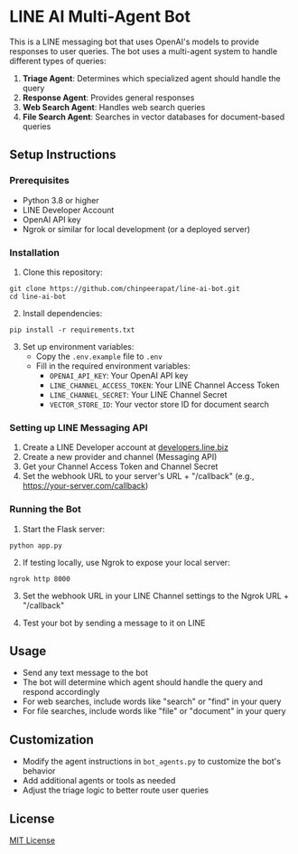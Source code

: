 # LINE AI Multi-Agent Bot

This is a LINE messaging bot that uses OpenAI's models to provide responses to user queries. The bot uses a multi-agent system to handle different types of queries:

1. **Triage Agent**: Determines which specialized agent should handle the query
2. **Response Agent**: Provides general responses
3. **Web Search Agent**: Handles web search queries
4. **File Search Agent**: Searches in vector databases for document-based queries

## Setup Instructions

### Prerequisites

- Python 3.8 or higher
- LINE Developer Account
- OpenAI API key
- Ngrok or similar for local development (or a deployed server)

### Installation

1. Clone this repository:
```
git clone https://github.com/chinpeerapat/line-ai-bot.git
cd line-ai-bot
```

2. Install dependencies:
```
pip install -r requirements.txt
```

3. Set up environment variables:
   - Copy the `.env.example` file to `.env`
   - Fill in the required environment variables:
     - `OPENAI_API_KEY`: Your OpenAI API key
     - `LINE_CHANNEL_ACCESS_TOKEN`: Your LINE Channel Access Token
     - `LINE_CHANNEL_SECRET`: Your LINE Channel Secret
     - `VECTOR_STORE_ID`: Your vector store ID for document search

### Setting up LINE Messaging API

1. Create a LINE Developer account at [developers.line.biz](https://developers.line.biz/)
2. Create a new provider and channel (Messaging API)
3. Get your Channel Access Token and Channel Secret
4. Set the webhook URL to your server's URL + "/callback" (e.g., https://your-server.com/callback)

### Running the Bot

1. Start the Flask server:
```
python app.py
```

2. If testing locally, use Ngrok to expose your local server:
```
ngrok http 8000
```

3. Set the webhook URL in your LINE Channel settings to the Ngrok URL + "/callback"

4. Test your bot by sending a message to it on LINE

## Usage

- Send any text message to the bot
- The bot will determine which agent should handle the query and respond accordingly
- For web searches, include words like "search" or "find" in your query
- For file searches, include words like "file" or "document" in your query

## Customization

- Modify the agent instructions in `bot_agents.py` to customize the bot's behavior
- Add additional agents or tools as needed
- Adjust the triage logic to better route user queries

## License

[MIT License](LICENSE)